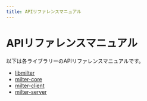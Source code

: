 ```yaml
---
title: APIリファレンスマニュアル
---
```


# APIリファレンスマニュアル

以下は各ライブラリーのAPIリファレンスマニュアルです。

* [libmilter](libmilter/)
* [milter-core](milter-core/)
* [milter-client](milter-client/)
* [milter-server](milter-server/)
